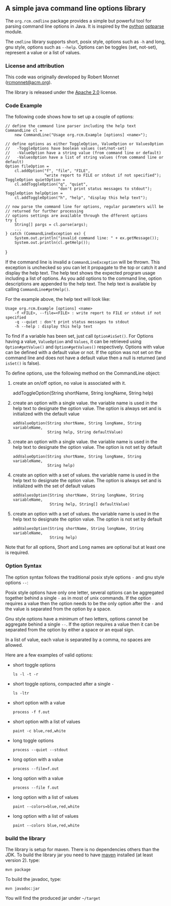 
## A simple java command line options library

The `org.rcm.cmdline` package provides a simple but powerful 
tool for parsing command line options in Java. It is inspired by the 
[python](http://www.python.org) [optparse](http://docs.python.org/lib/module-optparse.html) module.

The `cmdline` library supports short, posix style, options such as `-h` and long,
 gnu style, options such as `--help`. Options can be toggles (set, not-set),
 represent a value or a list of values.

### License and attribution

This code was originally developed by Robert Monnet (rcmonnet@acm.org).

The library is released under the [Apache 2.0](http://www.opensource.org/licenses/Apache-2.0)
license.

### Code Example

The following code shows how to set up a couple of options:

	// define the command line parser including the help text
	CommandLine cl =
   		new CommandLine("Usage org.rcm.Example [options] <name>");
	
	// define options as either ToggleOption, ValueOption or ValuesOption
	//   -ToggleOptions have boolean values (set/not-set)
	//   -ValueOption have a string value (from command line or default)
	//   -ValuesOption have a list of string values (from command line or default)
	Option fileOption =
   		cl.addOption("f", "file", "FILE",
        			 "write report to FILE or stdout if not specified");
	ToggleOption quietOption =
		cl.addToggleOption("q", "quiet",
						   "don't print status messages to stdout");
	ToggleOption helpOption =
   		cl.addToggleOption("h", "help", "display this help text");
	
	// now parse the command line for options, regular parameters will be
	// returned for further processing
	// options settings are available through the dfferent options
	try {
   		String[] pargs = cl.parse(args);
   		...
	} catch (CommandLineException ex) {
   		System.out.println("invalid command line: " + ex.getMessage());
   		System.out.println(cl.getHelp());
}

If the command line is invalid a `CommandLineException` will be thrown.
This exception is unchecked so you can let it propagate to the top or catch it and
display the help text. The help text shows the expected program usage including a list of options.
As you add options to the command line, option descriptions are appended to the help text.
The help text is available by calling `CommandLine#getHelp()`.

For the example above, the help text will look like:

	Usage org.rcm.Example [options] <name>
    	-f <FILE>, --file=<FILE> : write report to FILE or stdout if not specified
    	-q --quiet : don't print status messages to stdout
    	-h --help : display this help text

To find if a variable has been set, just call `Option#isSet()`. For Options
having a value, `ValueOption` and `Values`, it can be retrieved
using `Option#getValue()` and `Option#getValues()` respectively.
Options with value can be defined with a default value or not. 
If the option was not set on the command line and does not have a default value then a null
is returned (and `isSet()` is false).

To define options, use the following method on the CommandLine object:

1.    create an on/off option, no value is associated with it.
	
		addToggleOption(String shortName, String longName, String help)

2.	create an option with a single value. the variable name is used in the help text to
	designate the option value. The option is always set and is initialized with the default
	value

		addValueOption(String shortName, String longName, String variableName, 
			   		   String help, String defaultValue)

3.	create an option with a single value. the variable name is used in the help text to
	designate the option value. The option is not set by default

		addValueOption(String shortName, String longName, String variableName, 
			   		   String help)
			
4.	create an option with a set of values. the variable name is used in the help text to
	designate the option value. The option is always set and is initialized with the set of
	default values

		addValuesOption(String shortName, String longName, String variableName, 
						String help, String[] defaultValue)

5.	create an option with a set of values. the variable name is used in the help text to
	designate the option value. The option is not set by default

		addValuesOption(String shortName, String longName, String variableName, 
						String help)

Note that for all options, Short and Long names are
optional but at least one is required.

### Option Syntax

The option syntax follows the traditional posix style options `-` and gnu style options `--`:

Posix style options have only one letter, several options can be aggregated together behind a
single `-` as in most of unix commands. If the option requires a value then the option
needs to be the only option after the `-` and the value is separated from the option by a space.

Gnu style options have a minimum of two letters, options cannot be aggregate behind a single `--`.
If the option requires a value then it can be separated from the option by either a space
or an equal sign.

In a list of value, each value is separated by a comma, no spaces are allowed.

Here are a few examples of valid options:

- 	short toggle options

		ls -l -t -r

- 	short toggle options, compacted after a single `-`

		ls -ltr

- 	short option with a value

		process -f f.out

- 	short option with a list of values

		paint -c blue,red,white

- 	long toggle options

		process --quiet --stdout

- 	long option with a value

		process --file=f.out

- 	long option with a value

		process --file f.out

- 	long option with a list of values

		paint --colors=blue,red,white

- 	long option with a list of values

		paint --colors blue,red,white

### build the library

The library is setup for maven. There is no dependencies others than the JDK. 
To build the library jar you need to have [maven](http://maven.apache.org/) installed (at least version 2).
type:

	mvn package

To build the javadoc, type:

	mvn javadoc:jar

You will find the produced jar under `~/target`

